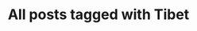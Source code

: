 ---
layout: tag
title: "All posts tagged with Tibet"
permalink: /weblog/tags/tibet/
taxonomy: Tibet
---